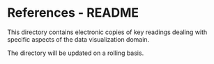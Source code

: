 # References - README

This directory contains electronic copies of key readings dealing with
specific aspects of the data visualization domain.

The directory will be updated on a rolling basis.
